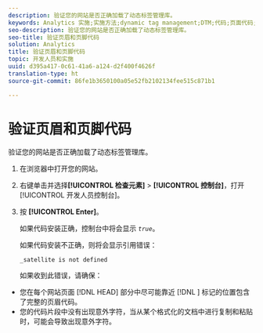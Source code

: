 ```yaml
---
description: 验证您的网站是否正确加载了动态标签管理库。
keywords: Analytics 实施;实施方法;dynamic tag management;DTM;代码;页面代码;页眉代码;页脚代码;嵌入代码;验证代码;验证页眉代码;验证页脚代码;嵌入选项卡;嵌入
seo-description: 验证您的网站是否正确加载了动态标签管理库。
seo-title: 验证页眉和页脚代码
solution: Analytics
title: 验证页眉和页脚代码
topic: 开发人员和实施
uuid: d395a417-0c61-41a6-a124-d2f400f4626f
translation-type: ht
source-git-commit: 86fe1b3650100a05e52fb2102134fee515c871b1

---
```



# 验证页眉和页脚代码

验证您的网站是否正确加载了动态标签管理库。

1. 在浏览器中打开您的网站。
1. 右键单击并选择&#x200B;**[!UICONTROL 检查元素]** &gt; **[!UICONTROL 控制台]**，打开[!UICONTROL 开发人员控制台]。
1. 按 **[!UICONTROL Enter]**。

   如果代码安装正确，控制台中将会显示 *`true`*。

   如果代码安装不正确，则将会显示引用错误：

   `_satellite is not defined`

   如果收到此错误，请确保：

* 您在每个网站页面 [!DNL HEAD] 部分中尽可能靠近 [!DNL  <head><meta http-equiv="Content-Type" content="text/html; charset=UTF-8">] 标记的位置包含了完整的页眉代码。
* 您的代码片段中没有出现意外字符，当从某个格式化的文档中进行复制和粘贴时，可能会导致出现意外字符。

